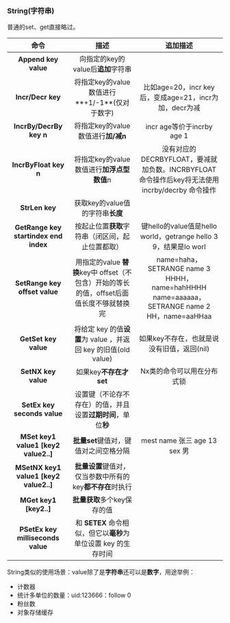 ### String(字符串)

普通的set、get直接略过。

|                  命令                  |                             描述                             |                           追加描述                           |
| :------------------------------------: | :----------------------------------------------------------: | :----------------------------------------------------------: |
|          **Append key value**          |              向指定的key的value后**追加**字符串              |                                                              |
|           **Incr/Decr key**            |        将指定key的value数值进行**+1/-1**(仅对于数字)         |    比如age=20，incr key后，变成age=21，incr为加，decr为减    |
|        **IncrBy/DecrBy key n**         |              将指定key的value数值进行**加/减n**              |                  incr age等价于incrby age 1                  |
|         **IncrByFloat key n**          |          将指定key的value数值进行**加浮点型数值**n           | 没有对应的DECRBYFLOAT，要减就加负数。INCRBYFLOAT命令操作后key将无法使用incrby/decrby 命令操作 |
|             **StrLen key**             |               获取key的value值的字符串**长度**               |                                                              |
| **GetRange key startindex end index**  |       按起止位置**获取**字符串（闭区间，起止位置都取）       | 键hello的value值是hello world，getrange hello 3 9，结果是lo worl |
|     **SetRange key offset value**      | 用指定的value **替换**key中 offset（不包含）开始的等长的值，offset后面值长度不够就替换完 | name=haha，SETRANGE name 3 HHHH，name=hahHHHH<br />name=aaaaaa，SETRANGE name 2 HH，name=aaHHaa |
|          **GetSet key value**          | 将给定 key 的值**设置**为 value ，并返回 key 的旧值(old value) |          如果key不存在，也就是说没有旧值，返回(nil)          |
|          **SetNX key value**           |                    如果key**不存在才set**                    |                  Nx类的命令可以用在分布式锁                  |
|      **SetEx key seconds value**       | 设置键（不论存不存在）的值，并且设置**过期时间**，单位**秒** |                                                              |
|  **MSet key1 value1 [key2 value2..]**  |            **批量set**键值对，键值对之间空格分隔             |                 mest name 张三 age 13 sex 男                 |
| **MSetNX key1 value1 [key2 value2..]** |  **批量设置**键值对，仅当参数中所有的key**都不存在**时执行   |                                                              |
|         **MGet key1 [key2..]**         |                 **批量获取**多个key保存的值                  |                                                              |
|   **PSetEx key milliseconds value**    | 和 **SETEX** 命令相似，但它以**毫秒**为单位设置 key 的生存时间 |                                                              |

String类似的使用场景：value除了是**字符串**还可以是**数字**，用途举例：

- 计数器
- 统计多单位的数量：uid:123666：follow 0
- 粉丝数
- 对象存储缓存
